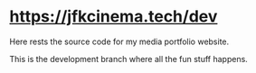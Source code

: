 # <https://jfkcinema.tech/dev>

Here rests the source code for my media portfolio website.

This is the development branch where all the fun stuff happens.
